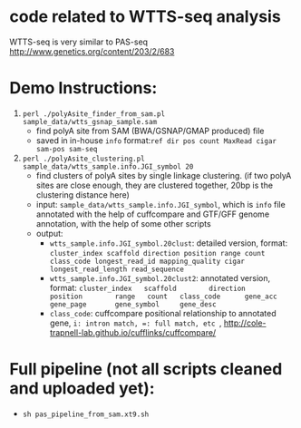# code related to WTTS-seq analysis
WTTS-seq is very similar to PAS-seq 
http://www.genetics.org/content/203/2/683

# Demo Instructions:
1. `perl ./polyAsite_finder_from_sam.pl sample_data/wtts_gsnap_sample.sam`
    - find polyA site from SAM (BWA/GSNAP/GMAP produced) file
    - saved in in-house `info` format:`ref dir pos count MaxRead cigar sam-pos sam-seq`
2. `perl ./polyAsite_clustering.pl sample_data/wtts_sample.info.JGI_symbol 20`
    - find clusters of polyA sites by single linkage clustering. (if two polyA sites are close enough, they are clustered together, 20bp is the clustering distance here)
    - input: `sample_data/wtts_sample.info.JGI_symbol`, which is `info` file annotated with the help of cuffcompare and GTF/GFF genome annotation, with the help of some other scripts
    - output: 
      - `wtts_sample.info.JGI_symbol.20clust`: detailed version, format: `cluster_index scaffold direction position range count class_code longest_read_id mapping_quality cigar longest_read_length read_sequence`
      - `wtts_sample.info.JGI_symbol.20clust2`: annotated version, format: `cluster_index   scaffold        direction       position        range   count   class_code      gene_acc        gene_page       gene_symbol     gene_desc`
      - `class_code`: cuffcompare positional relationship to annotated gene, `i: intron match, =: full match, etc `,  http://cole-trapnell-lab.github.io/cufflinks/cuffcompare/

# Full pipeline (not all scripts cleaned and uploaded yet):
* `sh pas_pipeline_from_sam.xt9.sh`
